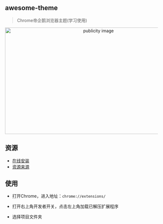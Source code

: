 ## awesome-theme

>  Chrome帝企鹅浏览器主题(学习使用)
<div style='text-align:center;'><img width='600px' height='350px;' src='./images/preview.jpg' alt='publicity image'/></div> 

## 资源

- [在线安装](https://www.themebeta.com/chrome/theme/1212819) 
- [资源来源](https://bing.ioliu.cn/photo/WalkingEmperor_EN-AU11032000017?force=ranking_18)

## 使用 

- 打开Chrome，进入地址：`chrome://extensions/`

- 打开右上角开发者开关，点击左上角加载已解压扩展程序

- 选择项目文件夹


